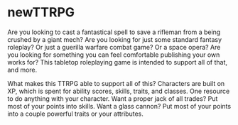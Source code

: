 # newTTRPG

Are you looking to cast a fantastical spell to save a rifleman from a being crushed by a giant mech?
Are you looking for just some standard fantasy roleplay? Or just a guerilla warfare combat game? Or a space opera?
Are you looking for something you can feel comfortable publishing your own works for?
This tabletop roleplaying game is intended to support all of that, and more.

What makes this TTRPG able to support all of this?
Characters are built on XP, which is spent for ability scores, skills, traits, and classes. One resource to do anything with your character. Want a proper jack of all trades? Put most of your points into skills. Want a glass cannon? Put most of your points into a couple powerful traits or your attributes.
